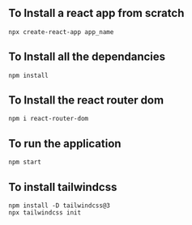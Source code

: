 ## To Install a react app from scratch 

    npx create-react-app app_name

## To Install all the dependancies

    npm install

## To Install the react router dom

    npm i react-router-dom

## To run the application

    npm start

## To install tailwindcss

    npm install -D tailwindcss@3
    npx tailwindcss init
